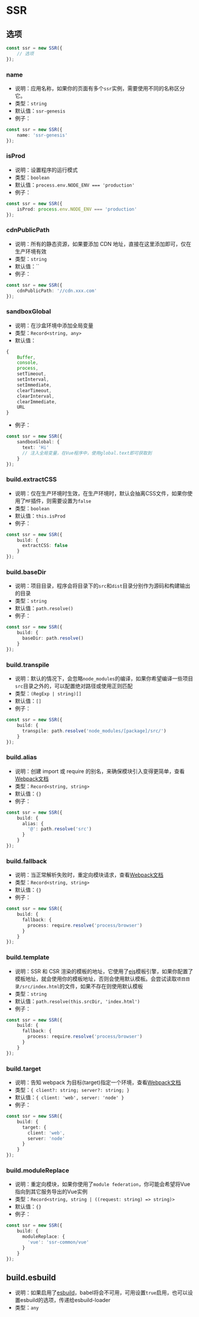 # SSR
## 选项
```ts
const ssr = new SSR({
    // 选项
});
```
### name
  - 说明：应用名称，如果你的页面有多个`ssr`实例，需要使用不同的名称区分它。
  - 类型：`string`
  - 默认值：`ssr-genesis`
  - 例子：
```ts
const ssr = new SSR({
    name: 'ssr-genesis'
});
```

### isProd
  - 说明：设置程序的运行模式
  - 类型：`boolean`
  - 默认值：`process.env.NODE_ENV === 'production'`
  - 例子：
```ts
const ssr = new SSR({
    isProd: process.env.NODE_ENV === 'production'
});
```

### cdnPublicPath
  - 说明：所有的静态资源，如果要添加 CDN 地址，直接在这里添加即可，仅在生产环境有效
  - 类型：`string`
  - 默认值：``
  - 例子：
```ts
const ssr = new SSR({
    cdnPublicPath: '//cdn.xxx.com'
});
```

### sandboxGlobal
  - 说明：在沙盒环境中添加全局变量
  - 类型：`Record<string, any>`
  - 默认值：
```ts
{
    Buffer,
    console,
    process,
    setTimeout,
    setInterval,
    setImmediate,
    clearTimeout,
    clearInterval,
    clearImmediate,
    URL
}
``` 
  - 例子：
```ts
const ssr = new SSR({
    sandboxGlobal: {
      text: 'Hi'
      // 注入全局变量，在Vue程序中，使用global.text即可获取到
    }
});

```

### build.extractCSS
  - 说明：仅在生产环境时生效，在生产环境时，默认会抽离CSS文件，如果你使用了`MF`插件，则需要设置为`false`
  - 类型：`boolean`
  - 默认值：`this.isProd`
  - 例子：
```ts
const ssr = new SSR({
    build: {
      extractCSS: false
    }
});
```

### build.baseDir
  - 说明：项目目录，程序会将目录下的`src`和`dist`目录分别作为源码和构建输出的目录
  - 类型：`string`
  - 默认值：`path.resolve()`
  - 例子：
```ts
const ssr = new SSR({
    build: {
      baseDir: path.resolve()
    }
});
```
### build.transpile
  - 说明：默认的情况下，会忽略`node_modules`的编译，如果你希望编译一些项目`src`目录之外的，可以配置绝对路径或使用正则匹配
  - 类型：`(RegExp | string)[]`
  - 默认值：`[]`
  - 例子：
```ts
const ssr = new SSR({
    build: {
      transpile: path.resolve('node_modules/[package]/src/')
    }
});
```
### build.alias
  - 说明：创建 import 或 require 的别名，来确保模块引入变得更简单，查看[Webpack文档](https://webpack.docschina.org/configuration/resolve/#resolvealias)
  - 类型：`Record<string, string>`
  - 默认值：`{}`
  - 例子：
```ts
const ssr = new SSR({
    build: {
      alias: {
        '@': path.resolve('src')
      }
    }
});
```

### build.fallback
  - 说明：当正常解析失败时，重定向模块请求，查看[Webpack文档](https://webpack.docschina.org/configuration/resolve/#resolvefallback)
  - 类型：`Record<string, string>`
  - 默认值：`{}`
  - 例子：
```ts
const ssr = new SSR({
    build: {
      fallback: {
        process: require.resolve('process/browser')
      }
    }
});
```

### build.template
  - 说明：SSR 和 CSR 渲染的模板的地址，它使用了[ejs](https://github.com/mde/ejs)模板引擎，如果你配置了模板地址，就会使用你的模板地址，否则会使用默认模板。会尝试读取`项目目录/src/index.html`的文件，如果不存在则使用默认模板
  - 类型：`string`
  - 默认值：`path.resolve(this.srcDir, 'index.html')`
  - 例子：
```ts
const ssr = new SSR({
    build: {
      fallback: {
        process: require.resolve('process/browser')
      }
    }
});
```

### build.target
  - 说明：告知 webpack 为目标(target)指定一个环境，查看[Webpack文档](https://webpack.docschina.org/configuration/target/#string)
  - 类型：`{ client?: string; server?: string; }`
  - 默认值：`{ client: 'web', server: 'node' }`
  - 例子：
```ts
const ssr = new SSR({
    build: {
      target: {
        client: 'web',
        server: 'node'
      }
    }
});
```
### build.moduleReplace
  - 说明：重定向模块，如果你使用了`module federation`，你可能会希望将Vue指向到其它服务导出的Vue实例
  - 类型：`Record<string, string | ((request: string) => string)>`
  - 默认值：`{}`
  - 例子：
```ts
const ssr = new SSR({
    build: {
      moduleReplace: {
        'vue': 'ssr-common/vue'
      }
    }
});
```
## build.esbuild
  - 说明：如果启用了[esbuild](https://github.com/privatenumber/esbuild-loader#readme)，babel将会不可用，可用设置`true`启用，也可以设置esbuild的选项，传递给esbuild-loader
  - 类型：`any`